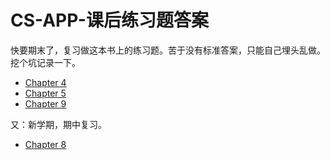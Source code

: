 # CS-APP-课后练习题答案
快要期末了，复习做这本书上的练习题。苦于没有标准答案，只能自己埋头乱做。挖个坑记录一下。

- [Chapter 4](Chapter4.md)
- [Chapter 5](Chapter5.md)
- [Chapter 9](Chapter9.md)

又：新学期，期中复习。

- [Chapter 8](Chapter8.md)